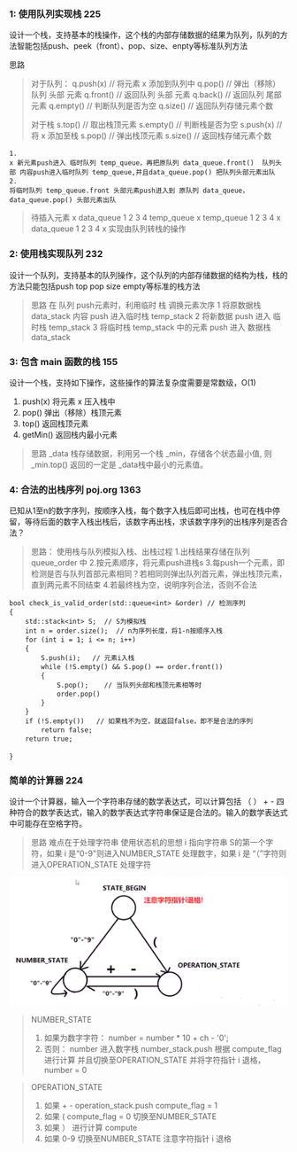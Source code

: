 ### 1: 使用队列实现栈 225
设计一个栈，支持基本的栈操作，这个栈的内部存储数据的结果为队列，队列的方法智能包括push、peek（front）、pop、size、enpty等标准队列方法

 思路
>对于队列：
q.push(x)   // 将元素 x 添加到队列中
q.pop()     // 弹出（移除）队列 头部 元素
q.front()   // 返回队列 头部 元素
q.back()    // 返回队列 尾部 元素
q.empty()   // 判断队列是否为空
q.size()    // 返回队列存储元素个数
>
>对于栈
s.top()     // 取出栈顶元素
s.empty()   // 判断栈是否为空
s.push(x)   // 将 x 添加至栈
s.pop()     // 弹出栈顶元素
s.size()    // 返回栈存储元素个数
~~~
1.
x 新元素push进入 临时队列 temp_queue，再把原队列 data_queue.front()  队列头部 内容push进入临时队列 temp_queue,并且data_queue.pop() 把队列头部元素出队
2.
将临时队列 temp_queue.front 头部元素push进入到 原队列 data_queue，data_queue.pop() 头部元素出队
~~~
>
>待插入元素 x
>data_queue 1 2 3 4 
>temp_queue x
>temp_queue 1 2 3 4 x
>data_queue 1 2 3 4 x
>实现由队列转栈的操作
>
### 2: 使用栈实现队列 232
设计一个队列，支持基本的队列操作，这个队列的内部存储数据的结构为栈，栈的方法只能包括push  top  pop  size  empty等标准的栈方法
> 思路
在 队列 push元素时，利用临时 栈 调换元素次序
1 将原数据栈 data_stack 内容 push 进入临时栈 temp_stack
2 将新数据 push 进入 临时栈 temp_stack
3 将临时栈 temp_stack 中的元素 push 进入 数据栈 data_stack

### 3: 包含 main 函数的栈  155
设计一个栈，支持如下操作，这些操作的算法复杂度需要是常数级，O(1)
1. push(x)   将元素 x 压入栈中
2. pop()     弹出（移除）栈顶元素
3. top()     返回栈顶元素
4. getMin()  返回栈内最小元素

> 思路
_data 栈存储数据，利用另一个栈 _min，存储各个状态最小值, 则_min.top() 返回的一定是 _data栈中最小的元素值。

### 4: 合法的出栈序列 poj.org 1363
已知从1至n的数字序列，按顺序入栈，每个数字入栈后即可出栈，也可在栈中停留，等待后面的数字入栈出栈后，该数字再出栈，求该数字序列的出栈序列是否合法？
> 思路： 使用栈与队列模拟入栈、出栈过程
1.出栈结果存储在队列 queue_order 中
2.按元素顺序，将元素push进栈s
3.每push一个元素，即检测是否与队列首部元素相同？若相同则弹出队列首元素，弹出栈顶元素，直到两元素不同结束
4.若最终栈为空，说明序列合法，否则不合法
~~~
bool check_is_valid_order(std::queue<int> &order) // 检测序列
{
    std::stack<int> S;  // S为模拟栈
    int n = order.size();  // n为序列长度，将1-n按顺序入栈
    for (int i = 1; i <= n; i++)  
    {
        S.push(i);   // 元素i入栈
        while (!S.empty() && S.pop() == order.front())
        {
            S.pop();    // 当队列头部和栈顶元素相等时
            order.pop()
        }
    }
    if (!S.empty())   // 如果栈不为空，就返回false，即不是合法的序列
        return false;
    return true;

}
~~~
### 简单的计算器  224
设计一个计算器，输入一个字符串存储的数学表达式，可以计算包括 （ ） + - 四种符合的数学表达式，输入的数学表达式字符串保证是合法的。输入的数学表达式中可能存在空格字符。

> 思路 难点在于处理字符串  使用状态机的思想
> i 指向字符串 S的第一个字符，如果 i 是“0-9"则进入NUMBER_STATE 处理数字，如果 i 是 “（”字符则进入OPERATION_STATE 处理字符

![状态机示意图](pic/stack_queue1.png)
> NUMBER_STATE
>1) 如果为数字字符：
number = number * 10 + ch - '0';
>2) 否则：
number 进入数字栈 number_stack.push
根据 compute_flag进行计算
并且切换至OPERATION_STATE
并将字符指针 i 退格，number = 0

> OPERATION_STATE
>1) 如果 + -
operation_stack.push
compute_flag = 1
>2) 如果 (
compute_flag = 0
切换至NUMBER_STATE
>3) 如果 ）
进行计算 compute
>4) 如果 0-9
切换至NUMBER_STATE
注意字符指针 i 退格

